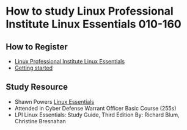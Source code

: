 # How to study Linux Professional Institute Linux Essentials 010-160

## How to Register

* [Linux Professional Institute Linux Essentials](https://www.lpi.org/our-certifications/linux-essentials-overview/)
* [Getting started](https://www.lpi.org/our-certifications/getting-started/)

## Study Resource

* Shawn Powers [Linux Essentials]([https://youtu.be/skTShEHyXfo?si=VL9NHmbTOiQd_AaQ](https://www.youtube.com/watch?v=skTShEHyXfo&list=PL78ppT-_wOmvlYSfyiLvkrsZTdQJ7A24L&ab_channel=ShawnPowers))
* Attended in Cyber Defense Warrant Officer Basic Course (255s)
* LPI Linux Essentials: Study Guide, Third Edition By: Richard Blum, Christine Bresnahan
